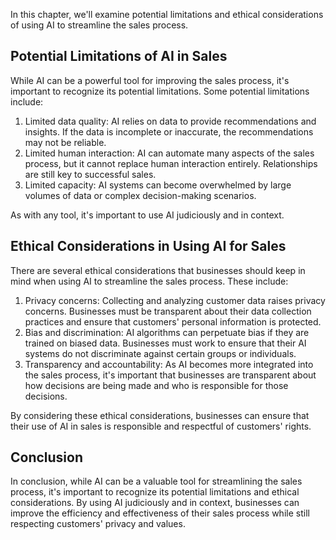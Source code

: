 

In this chapter, we'll examine potential limitations and ethical considerations of using AI to streamline the sales process.

Potential Limitations of AI in Sales
------------------------------------

While AI can be a powerful tool for improving the sales process, it's important to recognize its potential limitations. Some potential limitations include:

1. Limited data quality: AI relies on data to provide recommendations and insights. If the data is incomplete or inaccurate, the recommendations may not be reliable.
2. Limited human interaction: AI can automate many aspects of the sales process, but it cannot replace human interaction entirely. Relationships are still key to successful sales.
3. Limited capacity: AI systems can become overwhelmed by large volumes of data or complex decision-making scenarios.

As with any tool, it's important to use AI judiciously and in context.

Ethical Considerations in Using AI for Sales
--------------------------------------------

There are several ethical considerations that businesses should keep in mind when using AI to streamline the sales process. These include:

1. Privacy concerns: Collecting and analyzing customer data raises privacy concerns. Businesses must be transparent about their data collection practices and ensure that customers' personal information is protected.
2. Bias and discrimination: AI algorithms can perpetuate bias if they are trained on biased data. Businesses must work to ensure that their AI systems do not discriminate against certain groups or individuals.
3. Transparency and accountability: As AI becomes more integrated into the sales process, it's important that businesses are transparent about how decisions are being made and who is responsible for those decisions.

By considering these ethical considerations, businesses can ensure that their use of AI in sales is responsible and respectful of customers' rights.

Conclusion
----------

In conclusion, while AI can be a valuable tool for streamlining the sales process, it's important to recognize its potential limitations and ethical considerations. By using AI judiciously and in context, businesses can improve the efficiency and effectiveness of their sales process while still respecting customers' privacy and values.
